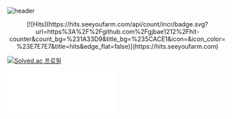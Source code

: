 ![header](https://capsule-render.vercel.app/api?type=waving&color=gradient&height=120&animation=fadeIn&section=footer&text=🚗🚘🚛&fontAlign=70)

<div align="center">
[![Hits](https://hits.seeyoufarm.com/api/count/incr/badge.svg?url=https%3A%2F%2Fgithub.com%2Fgjbae1212%2Fhit-counter&count_bg=%231A33D9&title_bg=%235CACE1&icon=&icon_color=%23E7E7E7&title=hits&edge_flat=false)](https://hits.seeyoufarm.com)
</div>

[![Solved.ac
프로필](http://mazassumnida.wtf/api/v2/generate_badge?boj=uvknow)](https://solved.ac/{handle})

<img src="https://raw.githubusercontent.com/dkssud8150/github-stats-transparent/output/generated/languages.svg" width="49.2%" />


